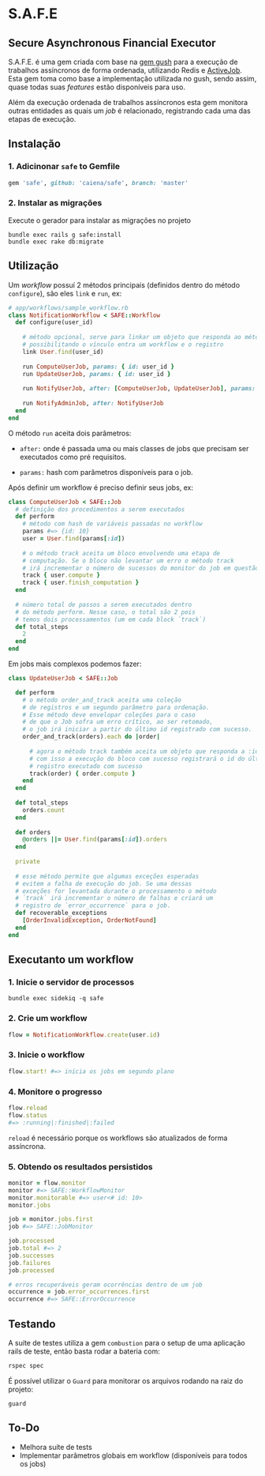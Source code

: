 # S.A.F.E
## Secure Asynchronous Financial Executor

S.A.F.E. é uma gem criada com base na [gem gush](https://github.com/chaps-io/gush) para a execução de trabalhos assíncronos de forma ordenada, utilizando Redis e [ActiveJob](http://guides.rubyonrails.org/v4.2/active_job_basics.html#introduction). Esta gem toma como base a implementação utilizada no gush, sendo assim, quase todas suas _features_ estão disponíveis para uso.

Além da execução ordenada de trabalhos assíncronos esta gem monitora outras entidades as quais um _job_ é relacionado, registrando cada uma das etapas de execução.

## Instalação

### 1. Adicinonar `safe` to Gemfile

```ruby
gem 'safe', github: 'caiena/safe', branch: 'master'
```

### 2. Instalar as migrações

Execute o gerador para instalar as migrações no projeto 

```
bundle exec rails g safe:install
bundle exec rake db:migrate
```

## Utilização

Um _workflow_ possuí 2 métodos principais (definidos dentro do método `configure`), são eles `link` e `run`, ex:

```ruby
# app/workflows/sample_workflow.rb
class NotificationWorkflow < SAFE::Workflow
  def configure(user_id)
    
    # método opcional, serve para linkar um objeto que responda ao método :id,
    # possibilitando o vínculo entra um workflow e o registro
    link User.find(user_id)
    
    run ComputeUserJob, params: { id: user_id }
    run UpdateUserJob, params: { id: user_id }
    
    run NotifyUserJob, after: [ComputeUserJob, UpdateUserJob], params: { id: user_id }
    
    run NotifyAdminJob, after: NotifyUserJob
  end
end
```

O método `run` aceita dois parâmetros:

- `after:` onde é passada uma ou mais classes de jobs que precisam ser executados como pré requisitos.

- `params:` hash com parâmetros disponíveis para o job.

  

Após definir um workflow é preciso definir seus jobs, ex:
```ruby
class ComputeUserJob < SAFE::Job
  # definição dos procedimentos a serem executados
  def perform
    # método com hash de variáveis passadas no workflow
    params #=> {id: 10}
    user = User.find(params[:id])
    
    # o método track aceita um bloco envolvendo uma etapa de
    # computação. Se o bloco não levantar um erro o método track
    # irá incrementar o número de sucessos do monitor do job em questão
    track { user.compute }
    track { user.finish_computation }
  end
  
  # número total de passos a serem executados dentro
  # do método perform. Nesse caso, o total são 2 pois
  # temos dois processamentos (um em cada block `track`)
  def total_steps
    2
  end
end
```

Em jobs mais complexos podemos fazer:
```ruby
class UpdateUserJob < SAFE::Job

  def perform
    # o método order_and_track aceita uma coleção
    # de registros e um segundo parâmetro para ordenação.
    # Esse método deve envelopar coleções para o caso
    # de que o Job sofra um erro crítico, ao ser retomado,
    # o job irá iniciar a partir do último id registrado com sucesso.
    order_and_track(orders).each do |order|
      
      # agora o método track também aceita um objeto que responda a :id,
      # com isso a execução do bloco com sucesso registrará o id do último
      # registro executado com sucesso
      track(order) { order.compute }
    end
  end
  
  def total_steps
    orders.count
  end
  
  def orders
    @orders ||= User.find(params[:id]).orders
  end
  
  private
  
  # esse método permite que algumas exceções esperadas
  # evitem a falha de execução do job. Se uma dessas
  # exceções for levantada durante o processamento o método
  # `track` irá incrementar o número de falhas e criará um
  # registro de `error_occurrence` para o job.
  def recoverable_exceptions
    [OrderInvalidException, OrderNotFound]
  end
end
```


## Executanto um workflow

### 1. Inicie o servidor de processos

```
bundle exec sidekiq -q safe
```


### 2. Crie um workflow

```ruby
flow = NotificationWorkflow.create(user.id)
```

### 3. Inicie o workflow

```ruby
flow.start! #=> inicia os jobs em segundo plano
```

### 4. Monitore o progresso

```ruby
flow.reload
flow.status
#=> :running|:finished|:failed
```

`reload` é necessário porque os workflows são atualizados de forma assíncrona.

### 5. Obtendo os resultados persistidos

```ruby
monitor = flow.monitor
monitor #=> SAFE::WorkflowMonitor
monitor.monitorable #=> user<# id: 10>
monitor.jobs

job = monitor.jobs.first
job #=> SAFE::JobMonitor

job.processed
job.total #=> 2
job.successes
job.failures
job.processed

# erros recuperáveis geram ocorrências dentro de um job
occurrence = job.error_occurrences.first
occurrence #=> SAFE::ErrorOccurrence
```


## Testando

A suíte de testes utiliza a gem `combustion` para o setup de uma aplicação rails de teste, então basta rodar a bateria com:

```ruby
rspec spec
```

É possível utilizar o `Guard` para monitorar os arquivos rodando na raiz do projeto:

```
guard
```

## To-Do

- Melhora suíte de tests
- Implementar parâmetros globais em workflow (disponíveis para todos os jobs)